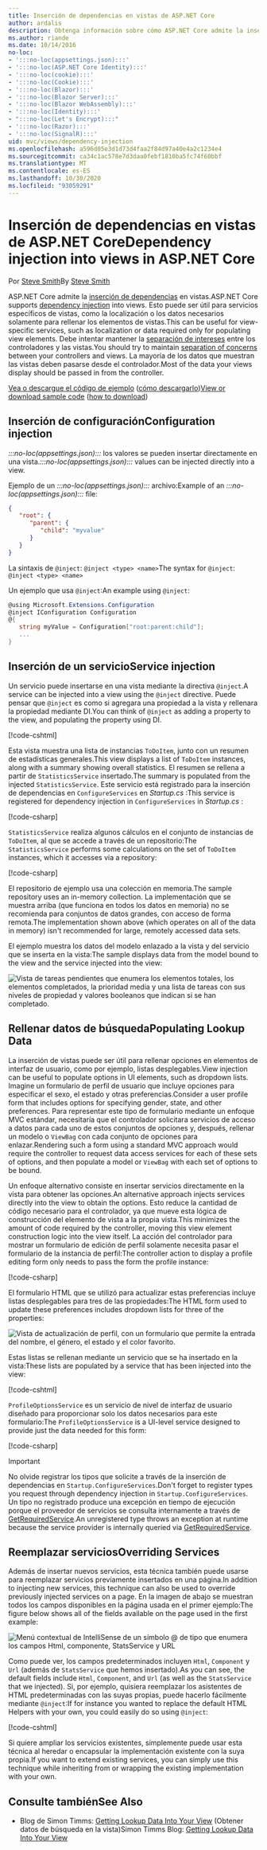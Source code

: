 ```yaml
---
title: Inserción de dependencias en vistas de ASP.NET Core
author: ardalis
description: Obtenga información sobre cómo ASP.NET Core admite la inserción de dependencias en las vistas de MVC.
ms.author: riande
ms.date: 10/14/2016
no-loc:
- ':::no-loc(appsettings.json):::'
- ':::no-loc(ASP.NET Core Identity):::'
- ':::no-loc(cookie):::'
- ':::no-loc(Cookie):::'
- ':::no-loc(Blazor):::'
- ':::no-loc(Blazor Server):::'
- ':::no-loc(Blazor WebAssembly):::'
- ':::no-loc(Identity):::'
- ":::no-loc(Let's Encrypt):::"
- ':::no-loc(Razor):::'
- ':::no-loc(SignalR):::'
uid: mvc/views/dependency-injection
ms.openlocfilehash: a596d05e3d1d73d4faa2f84d97a40e4a2c1234e4
ms.sourcegitcommit: ca34c1ac578e7d3daa0febf1810ba5fc74f60bbf
ms.translationtype: MT
ms.contentlocale: es-ES
ms.lasthandoff: 10/30/2020
ms.locfileid: "93059291"
---
```

# <a name="dependency-injection-into-views-in-aspnet-core"></a><span data-ttu-id="b2e78-103">Inserción de dependencias en vistas de ASP.NET Core</span><span class="sxs-lookup"><span data-stu-id="b2e78-103">Dependency injection into views in ASP.NET Core</span></span>

<span data-ttu-id="b2e78-104">Por [Steve Smith](https://ardalis.com/)</span><span class="sxs-lookup"><span data-stu-id="b2e78-104">By [Steve Smith](https://ardalis.com/)</span></span>

<span data-ttu-id="b2e78-105">ASP.NET Core admite la [inserción de dependencias](xref:fundamentals/dependency-injection) en vistas.</span><span class="sxs-lookup"><span data-stu-id="b2e78-105">ASP.NET Core supports [dependency injection](xref:fundamentals/dependency-injection) into views.</span></span> <span data-ttu-id="b2e78-106">Esto puede ser útil para servicios específicos de vistas, como la localización o los datos necesarios solamente para rellenar los elementos de vistas.</span><span class="sxs-lookup"><span data-stu-id="b2e78-106">This can be useful for view-specific services, such as localization or data required only for populating view elements.</span></span> <span data-ttu-id="b2e78-107">Debe intentar mantener la [separación de intereses](/dotnet/standard/modern-web-apps-azure-architecture/architectural-principles#separation-of-concerns) entre los controladores y las vistas.</span><span class="sxs-lookup"><span data-stu-id="b2e78-107">You should try to maintain [separation of concerns](/dotnet/standard/modern-web-apps-azure-architecture/architectural-principles#separation-of-concerns) between your controllers and views.</span></span> <span data-ttu-id="b2e78-108">La mayoría de los datos que muestran las vistas deben pasarse desde el controlador.</span><span class="sxs-lookup"><span data-stu-id="b2e78-108">Most of the data your views display should be passed in from the controller.</span></span>

<span data-ttu-id="b2e78-109">[Vea o descargue el código de ejemplo](https://github.com/dotnet/AspNetCore.Docs/tree/master/aspnetcore/mvc/views/dependency-injection/sample) ([cómo descargarlo](xref:index#how-to-download-a-sample))</span><span class="sxs-lookup"><span data-stu-id="b2e78-109">[View or download sample code](https://github.com/dotnet/AspNetCore.Docs/tree/master/aspnetcore/mvc/views/dependency-injection/sample) ([how to download](xref:index#how-to-download-a-sample))</span></span>

## <a name="configuration-injection"></a><span data-ttu-id="b2e78-110">Inserción de configuración</span><span class="sxs-lookup"><span data-stu-id="b2e78-110">Configuration injection</span></span>

<span data-ttu-id="b2e78-111">*:::no-loc(appsettings.json):::* los valores se pueden insertar directamente en una vista.</span><span class="sxs-lookup"><span data-stu-id="b2e78-111">*:::no-loc(appsettings.json):::* values can be injected directly into a view.</span></span>

<span data-ttu-id="b2e78-112">Ejemplo de un *:::no-loc(appsettings.json):::* archivo:</span><span class="sxs-lookup"><span data-stu-id="b2e78-112">Example of an *:::no-loc(appsettings.json):::* file:</span></span>

```json
{
   "root": {
      "parent": {
         "child": "myvalue"
      }
   }
}
```

<span data-ttu-id="b2e78-113">La sintaxis de `@inject`: `@inject <type> <name>`</span><span class="sxs-lookup"><span data-stu-id="b2e78-113">The syntax for `@inject`: `@inject <type> <name>`</span></span>

<span data-ttu-id="b2e78-114">Un ejemplo que usa `@inject`:</span><span class="sxs-lookup"><span data-stu-id="b2e78-114">An example using `@inject`:</span></span>

```csharp
@using Microsoft.Extensions.Configuration
@inject IConfiguration Configuration
@{
   string myValue = Configuration["root:parent:child"];
   ...
}
```

## <a name="service-injection"></a><span data-ttu-id="b2e78-115">Inserción de un servicio</span><span class="sxs-lookup"><span data-stu-id="b2e78-115">Service injection</span></span>

<span data-ttu-id="b2e78-116">Un servicio puede insertarse en una vista mediante la directiva `@inject`.</span><span class="sxs-lookup"><span data-stu-id="b2e78-116">A service can be injected into a view using the `@inject` directive.</span></span> <span data-ttu-id="b2e78-117">Puede pensar que `@inject` es como si agregara una propiedad a la vista y rellenara la propiedad mediante DI.</span><span class="sxs-lookup"><span data-stu-id="b2e78-117">You can think of `@inject` as adding a property to the view, and populating the property using DI.</span></span>

[!code-cshtml[](../../mvc/views/dependency-injection/sample/src/ViewInjectSample/Views/ToDo/Index.cshtml?highlight=4,5,15,16,17)]

<span data-ttu-id="b2e78-118">Esta vista muestra una lista de instancias `ToDoItem`, junto con un resumen de estadísticas generales.</span><span class="sxs-lookup"><span data-stu-id="b2e78-118">This view displays a list of `ToDoItem` instances, along with a summary showing overall statistics.</span></span> <span data-ttu-id="b2e78-119">El resumen se rellena a partir de `StatisticsService` insertado.</span><span class="sxs-lookup"><span data-stu-id="b2e78-119">The summary is populated from the injected `StatisticsService`.</span></span> <span data-ttu-id="b2e78-120">Este servicio está registrado para la inserción de dependencias en `ConfigureServices` en *Startup.cs* :</span><span class="sxs-lookup"><span data-stu-id="b2e78-120">This service is registered for dependency injection in `ConfigureServices` in *Startup.cs* :</span></span>

[!code-csharp[](../../mvc/views/dependency-injection/sample/src/ViewInjectSample/Startup.cs?highlight=6,7&range=15-22)]

<span data-ttu-id="b2e78-121">`StatisticsService` realiza algunos cálculos en el conjunto de instancias de `ToDoItem`, al que se accede a través de un repositorio:</span><span class="sxs-lookup"><span data-stu-id="b2e78-121">The `StatisticsService` performs some calculations on the set of `ToDoItem` instances, which it accesses via a repository:</span></span>

[!code-csharp[](../../mvc/views/dependency-injection/sample/src/ViewInjectSample/Model/Services/StatisticsService.cs?highlight=15,20,25)]

<span data-ttu-id="b2e78-122">El repositorio de ejemplo usa una colección en memoria.</span><span class="sxs-lookup"><span data-stu-id="b2e78-122">The sample repository uses an in-memory collection.</span></span> <span data-ttu-id="b2e78-123">La implementación que se muestra arriba (que funciona en todos los datos en memoria) no se recomienda para conjuntos de datos grandes, con acceso de forma remota.</span><span class="sxs-lookup"><span data-stu-id="b2e78-123">The implementation shown above (which operates on all of the data in memory) isn't recommended for large, remotely accessed data sets.</span></span>

<span data-ttu-id="b2e78-124">El ejemplo muestra los datos del modelo enlazado a la vista y del servicio que se inserta en la vista:</span><span class="sxs-lookup"><span data-stu-id="b2e78-124">The sample displays data from the model bound to the view and the service injected into the view:</span></span>

![Vista de tareas pendientes que enumera los elementos totales, los elementos completados, la prioridad media y una lista de tareas con sus niveles de propiedad y valores booleanos que indican si se han completado.](dependency-injection/_static/screenshot.png)

## <a name="populating-lookup-data"></a><span data-ttu-id="b2e78-126">Rellenar datos de búsqueda</span><span class="sxs-lookup"><span data-stu-id="b2e78-126">Populating Lookup Data</span></span>

<span data-ttu-id="b2e78-127">La inserción de vistas puede ser útil para rellenar opciones en elementos de interfaz de usuario, como por ejemplo, listas desplegables.</span><span class="sxs-lookup"><span data-stu-id="b2e78-127">View injection can be useful to populate options in UI elements, such as dropdown lists.</span></span> <span data-ttu-id="b2e78-128">Imagine un formulario de perfil de usuario que incluye opciones para especificar el sexo, el estado y otras preferencias.</span><span class="sxs-lookup"><span data-stu-id="b2e78-128">Consider a user profile form that includes options for specifying gender, state, and other preferences.</span></span> <span data-ttu-id="b2e78-129">Para representar este tipo de formulario mediante un enfoque MVC estándar, necesitaría que el controlador solicitara servicios de acceso a datos para cada uno de estos conjuntos de opciones y, después, rellenar un modelo o `ViewBag` con cada conjunto de opciones para enlazar.</span><span class="sxs-lookup"><span data-stu-id="b2e78-129">Rendering such a form using a standard MVC approach would require the controller to request data access services for each of these sets of options, and then populate a model or `ViewBag` with each set of options to be bound.</span></span>

<span data-ttu-id="b2e78-130">Un enfoque alternativo consiste en insertar servicios directamente en la vista para obtener las opciones.</span><span class="sxs-lookup"><span data-stu-id="b2e78-130">An alternative approach injects services directly into the view to obtain the options.</span></span> <span data-ttu-id="b2e78-131">Esto reduce la cantidad de código necesario para el controlador, ya que mueve esta lógica de construcción del elemento de vista a la propia vista.</span><span class="sxs-lookup"><span data-stu-id="b2e78-131">This minimizes the amount of code required by the controller, moving this view element construction logic into the view itself.</span></span> <span data-ttu-id="b2e78-132">La acción del controlador para mostrar un formulario de edición de perfil solamente necesita pasar el formulario de la instancia de perfil:</span><span class="sxs-lookup"><span data-stu-id="b2e78-132">The controller action to display a profile editing form only needs to pass the form the profile instance:</span></span>

[!code-csharp[](../../mvc/views/dependency-injection/sample/src/ViewInjectSample/Controllers/ProfileController.cs?highlight=9,19)]

<span data-ttu-id="b2e78-133">El formulario HTML que se utilizó para actualizar estas preferencias incluye listas desplegables para tres de las propiedades:</span><span class="sxs-lookup"><span data-stu-id="b2e78-133">The HTML form used to update these preferences includes dropdown lists for three of the properties:</span></span>

![Vista de actualización de perfil, con un formulario que permite la entrada del nombre, el género, el estado y el color favorito.](dependency-injection/_static/updateprofile.png)

<span data-ttu-id="b2e78-135">Estas listas se rellenan mediante un servicio que se ha insertado en la vista:</span><span class="sxs-lookup"><span data-stu-id="b2e78-135">These lists are populated by a service that has been injected into the view:</span></span>

[!code-cshtml[](../../mvc/views/dependency-injection/sample/src/ViewInjectSample/Views/Profile/Index.cshtml?highlight=4,16,17,21,22,26,27)]

<span data-ttu-id="b2e78-136">`ProfileOptionsService` es un servicio de nivel de interfaz de usuario diseñado para proporcionar solo los datos necesarios para este formulario:</span><span class="sxs-lookup"><span data-stu-id="b2e78-136">The `ProfileOptionsService` is a UI-level service designed to provide just the data needed for this form:</span></span>

[!code-csharp[](../../mvc/views/dependency-injection/sample/src/ViewInjectSample/Model/Services/ProfileOptionsService.cs?highlight=7,13,24)]

> [!IMPORTANT]
> <span data-ttu-id="b2e78-137">No olvide registrar los tipos que solicite a través de la inserción de dependencias en `Startup.ConfigureServices`.</span><span class="sxs-lookup"><span data-stu-id="b2e78-137">Don't forget to register types you request through dependency injection in `Startup.ConfigureServices`.</span></span> <span data-ttu-id="b2e78-138">Un tipo no registrado produce una excepción en tiempo de ejecución porque el proveedor de servicios se consulta internamente a través de [GetRequiredService](/dotnet/api/microsoft.extensions.dependencyinjection.serviceproviderserviceextensions.getrequiredservice).</span><span class="sxs-lookup"><span data-stu-id="b2e78-138">An unregistered type throws an exception at runtime because the service provider is internally queried via [GetRequiredService](/dotnet/api/microsoft.extensions.dependencyinjection.serviceproviderserviceextensions.getrequiredservice).</span></span>

## <a name="overriding-services"></a><span data-ttu-id="b2e78-139">Reemplazar servicios</span><span class="sxs-lookup"><span data-stu-id="b2e78-139">Overriding Services</span></span>

<span data-ttu-id="b2e78-140">Además de insertar nuevos servicios, esta técnica también puede usarse para reemplazar servicios previamente insertados en una página.</span><span class="sxs-lookup"><span data-stu-id="b2e78-140">In addition to injecting new services, this technique can also be used to override previously injected services on a page.</span></span> <span data-ttu-id="b2e78-141">En la imagen de abajo se muestran todos los campos disponibles en la página usada en el primer ejemplo:</span><span class="sxs-lookup"><span data-stu-id="b2e78-141">The figure below shows all of the fields available on the page used in the first example:</span></span>

![Menú contextual de IntelliSense de un símbolo @ de tipo que enumera los campos Html, componente, StatsService y URL](dependency-injection/_static/razor-fields.png)

<span data-ttu-id="b2e78-143">Como puede ver, los campos predeterminados incluyen `Html`, `Component` y `Url` (además de `StatsService` que hemos insertado).</span><span class="sxs-lookup"><span data-stu-id="b2e78-143">As you can see, the default fields include `Html`, `Component`, and `Url` (as well as the `StatsService` that we injected).</span></span> <span data-ttu-id="b2e78-144">Si, por ejemplo, quisiera reemplazar los asistentes de HTML predeterminadas con las suyas propias, puede hacerlo fácilmente mediante `@inject`:</span><span class="sxs-lookup"><span data-stu-id="b2e78-144">If for instance you wanted to replace the default HTML Helpers with your own, you could easily do so using `@inject`:</span></span>

[!code-cshtml[](../../mvc/views/dependency-injection/sample/src/ViewInjectSample/Views/Helper/Index.cshtml?highlight=3,11)]

<span data-ttu-id="b2e78-145">Si quiere ampliar los servicios existentes, simplemente puede usar esta técnica al heredar o encapsular la implementación existente con la suya propia.</span><span class="sxs-lookup"><span data-stu-id="b2e78-145">If you want to extend existing services, you can simply use this technique while inheriting from or wrapping the existing implementation with your own.</span></span>

## <a name="see-also"></a><span data-ttu-id="b2e78-146">Consulte también</span><span class="sxs-lookup"><span data-stu-id="b2e78-146">See Also</span></span>

* <span data-ttu-id="b2e78-147">Blog de Simon Timms: [Getting Lookup Data Into Your View](https://blog.simontimms.com/2015/06/09/getting-lookup-data-into-you-view/) (Obtener datos de búsqueda en la vista)</span><span class="sxs-lookup"><span data-stu-id="b2e78-147">Simon Timms Blog: [Getting Lookup Data Into Your View](https://blog.simontimms.com/2015/06/09/getting-lookup-data-into-you-view/)</span></span>
